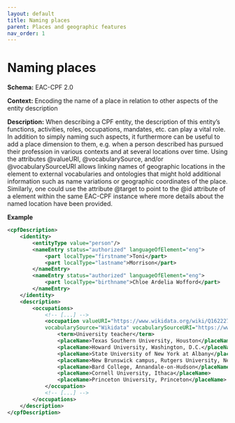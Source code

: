 ```yaml
---
layout: default
title: Naming places
parent: Places and geographic features
nav_order: 1
---
```


# Naming places

**Schema:** 
EAC-CPF 2.0

**Context:** 
Encoding the name of a place in relation to other aspects of the entity description

**Description:** 
When describing a CPF entity, the description of this entity’s functions, activities, roles, occupations, mandates, etc. can play a vital role. In addition to simply naming such aspects, it furthermore can be useful to add a place dimension to them, e.g. when a person described has pursued their profession in various contexts and at several locations over time. Using the attributes @valueURI, @vocabularySource, and/or @vocabularySourceURI allows linking names of geographic locations in the element <placeName> to external vocabularies and ontologies that might hold additional information such as name variations or geographic coordinates of the place. Similarly, one could use the attribute @target to point to the @id attribute of a <place> element within the same EAC-CPF instance where more details about the named location have been provided.

**Example**
```xml 
<cpfDescription>
    <identity>
        <entityType value="person"/>
        <nameEntry status="authorized" languageOfElement="eng">
            <part localType="firstname">Toni</part>
            <part localType="lastname">Morrison</part>
        </nameEntry>
        <nameEntry status="authorized" languageOfElement="eng">
            <part localType="birthname">Chloe Ardelia Wofford</part>
        </nameEntry>
    </identity>
    <description>
        <occupations>
            <!-- [...] -->
            <occupation valueURI="https://www.wikidata.org/wiki/Q1622272" 
            vocabularySource="Wikidata" vocabularySourceURI="https://www.wikidata.org">
                <term>University teacher</term>
                <placeName>Texas Southern University, Houston</placeName>
                <placeName>Howard University, Washington, D.C.</placeName>
                <placeName>State University of New York at Albany</placeName>
                <placeName>New Brunswick campus, Rutgers University, New Jersey</placeName>
                <placeName>Bard College, Annandale-on-Hudson</placeName>
                <placeName>Cornell University, Ithaca</placeName>
                <placeName>Princeton University, Princeton</placeName>
            </occupation>
            <!-- [...] -->
        </occupations>
    </description>
</cpfDescription>
```
